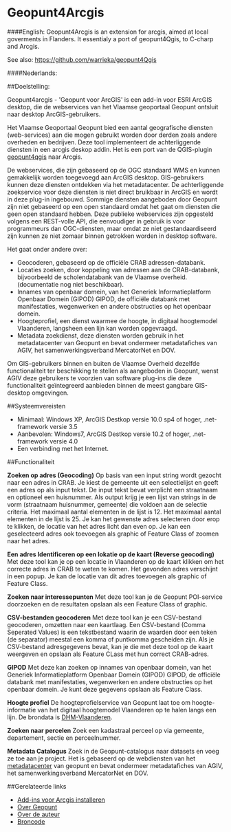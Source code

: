 Geopunt4Arcgis
==============

####English:
Geopunt4Arcgis is an extension for arcgis, aimed at local goverments in Flanders.
It essentialy a port of geopunt4Qgis, to C-charp and Arcgis.

See also:
https://github.com/warrieka/geopunt4Qgis 


####Nederlands:

##Doelstelling:

Geopunt4arcgis - 'Geopunt voor ArcGIS' is een add-in voor ESRI ArcGIS desktop, die de webservices van het Vlaamse geoportaal Geopunt ontsluit naar desktop ArcGIS-gebruikers.

Het Vlaamse Geoportaal Geopunt bied een aantal geografische diensten (web-services) aan die mogen gebruikt worden door derden zoals andere overheden en bedrijven. Deze tool implementeert de achterliggende diensten in een arcgis deskop addin. Het is een port van de QGIS-plugin [geopunt4qgis](https://github.com/warrieka/geopunt4Qgis) naar Arcgis.

De webservices, die zijn gebaseerd op de OGC standaard WMS en kunnen gemakkelijk worden toegevoegd aan ArcGIS desktop. GIS-gebruikers kunnen deze diensten ontdekken via het metadatacenter. De achterliggende zoekservice voor deze diensten is niet direct bruikbaar in ArcGIS en wordt in deze plug-in ingebouwd.
Sommige diensten aangeboden door Geopunt zijn niet gebaseerd op een open standaard omdat het gaat om diensten die geen open standaard hebben. Deze publieke webservices zijn opgesteld volgens een REST-volle API, die eenvoudiger in gebruik is voor programmeurs dan OGC-diensten, maar omdat ze niet gestandaardiseerd zijn kunnen ze niet zomaar binnen getrokken worden in desktop software.

Het gaat onder andere over:

- Geocoderen, gebaseerd op de officiële CRAB adressen-databank.
- Locaties zoeken, door koppeling van adressen aan de CRAB-databank, bijvoorbeeld de scholendatabank van de Vlaamse overheid. (documentatie nog niet beschikbaar).
- Innames van openbaar domein, van het Generiek Informatieplatform Openbaar Domein (GIPOD) GIPOD, de officiële databank met manifestaties, wegenwerken en andere obstructies op het openbaar domein.
- Hoogteprofiel, een dienst waarmee de hoogte, in digitaal hoogtemodel Vlaanderen, langsheen een lijn kan worden opgevraagd.
- Metadata zoekdienst, deze diensten worden gebruik in het metadatacenter van Geopunt en bevat ondermeer metadatafiches van AGIV, het samenwerkingsverband MercatorNet en DOV.

Om GIS-gebruikers binnen en buiten de Vlaamse Overheid dezelfde functionaliteit ter beschikking te stellen als aangeboden in Geopunt, wenst AGIV deze gebruikers te voorzien van software plug-ins die deze functionaliteit geïntegreerd aanbieden binnen de meest gangbare GIS-desktop omgevingen. 

##Systeemvereisten
- Minimaal: Windows XP, ArcGIS Destkop versie 10.0 sp4 of hoger, .net-framework versie 3.5
- Aanbevolen: Windows7, ArcGIS Destkop versie 10.2 of hoger, .net-framework versie 4.0
- Een verbinding met het Internet.

##Functionaliteit

**Zoeken op  adres (Geocoding)** 
Op basis van een input string wordt gezocht naar een adres in CRAB. Je kiest de gemeente uit een selectielijst en geeft een adres op als input tekst. De input tekst bevat verplicht een straatnaam en optioneel een huisnummer. 
Als output krijg je een lijst van strings in de vorm (straatnaam huisnummer, gemeente) die voldoen aan de selectie criteria. Het maximaal aantal elementen in de lijst is 12. Het maximaal aantal elementen in de lijst is 25. Je kan het gewenste adres selecteren door erop te klikken, de locatie van het adres licht dan even op. Je kan een geselecteerd adres ook  toevoegen  als graphic of Feature Class of zoomen naar het adres. 

**Een adres Identificeren op een lokatie op de kaart (Reverse geocoding)** 
Met deze tool kan je op een locatie in Vlaanderen op de kaart klikken om het correcte adres in CRAB te weten te komen. Het gevonden adres verschijnt in een popup. Je kan de locatie van dit adres toevoegen als graphic of Feature Class.

**Zoeken naar interessepunten**
Met deze tool kan je de Geopunt POI-service doorzoeken en de resultaten opslaan als een Feature Class of graphic.

**CSV-bestanden geocoderen**
Met deze tool kan je een CSV-bestand geocoderen, omzetten naar een kaartlaag. Een CSV-bestand (Comma Seperated Values) is een tekstbestand waarin de waarden door een teken (de separator) meestal een komma of puntkomma gescheiden zijn. Als je CSV-bestand adresgegevens bevat, kan je die met deze tool op de kaart weergeven en opslaan als Feature CLass met hun correct CRAB-adres.

**GIPOD**
Met deze kan zoeken op innames van openbaar domein, van het Generiek Informatieplatform Openbaar Domein (GIPOD) GIPOD, de officiële databank met manifestaties, wegenwerken en andere obstructies op het openbaar domein.
Je kunt deze gegevens opslaan als Feature Class.

**Hoogte profiel**
De hoogteprofielservice van Geopunt laat toe om hoogte-informatie van het digitaal hoogtemodel Vlaanderen op te halen langs een lijn. De brondata is [DHM-Vlaanderen](https://www.agiv.be/producten/digitaal-hoogtemodel-vlaanderen).

**Zoeken naar percelen**
Zoek een kadastraal perceel op via gemeente, departement, sectie en perceelnummer.

**Metadata Catalogus**
Zoek in de Geopunt-catalogus naar datasets en voeg ze toe aan je project. Het is gebaseerd op de webdiensten van het [metadatacenter](https://metadata.geopunt.be) van geopunt en bevat ondermeer metadatafiches van AGIV, het samenwerkingsverband MercatorNet en DOV. 

##Gerelateerde links

- [Add-ins voor Arcgis installeren](http://resources.arcgis.com/en/help/main/10.1/index.html#//014p0000001m000000)
- [Over Geopunt](http://www.geopunt.be/over-geopunt/)
- [Over de auteur](http://kgis.be/pages/over-mij.html)
- [Broncode](https://github.com/warrieka/geopunt4arcgis/)